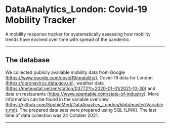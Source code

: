 
# DataAnalytics_London: Covid-19 Mobility Tracker

A mobility response tracker for systematically assessing how mobility trends have evolved over time with spread of the pandemic. 

---

## The database

We collected publicly available mobility data from Google (https://www.google.com/covid19/mobility/), Covid-19 data for London (https://coronavirus.data.gov.uk), weather data (https://meteostat.net/en/station/03772?t=2020-01-01/2021-10-30) and data on restaurants (https://www.opentable.com/state-of-industry). More information can be found in the variable overview (https://github.com/SophieMerl/DataAnaytics_London/blob/master/Variables.md).
The prepared data sets were prepared using SQL (LINK). The last time of data collection was 24 October 2021.

---
